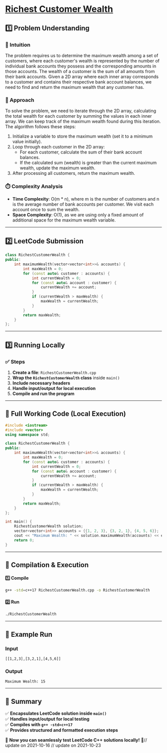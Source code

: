 # **[Richest Customer Wealth](https://leetcode.com/problems/richest-customer-wealth/description/)**  

## **1️⃣ Problem Understanding**  
### **📌 Intuition**  
The problem requires us to determine the maximum wealth among a set of customers, where each customer's wealth is represented by the number of individual bank accounts they possess and the corresponding amounts in those accounts. The wealth of a customer is the sum of all amounts from their bank accounts. Given a 2D array where each inner array corresponds to a customer and contains their respective bank account balances, we need to find and return the maximum wealth that any customer has.

### **🚀 Approach**  
To solve the problem, we need to iterate through the 2D array, calculating the total wealth for each customer by summing the values in each inner array. We can keep track of the maximum wealth found during this iteration. The algorithm follows these steps:

1. Initialize a variable to store the maximum wealth (set it to a minimum value initially).
2. Loop through each customer in the 2D array:
   - For each customer, calculate the sum of their bank account balances.
   - If the calculated sum (wealth) is greater than the current maximum wealth, update the maximum wealth.
3. After processing all customers, return the maximum wealth.

### **⏱️ Complexity Analysis**  
- **Time Complexity**: O(m * n), where m is the number of customers and n is the average number of bank accounts per customer. We visit each account once to sum the wealth.  
- **Space Complexity**: O(1), as we are using only a fixed amount of additional space for the maximum wealth variable.

---  

## **2️⃣ LeetCode Submission**  
```cpp
class RichestCustomerWealth {
public:
    int maximumWealth(vector<vector<int>>& accounts) {
        int maxWealth = 0;
        for (const auto& customer : accounts) {
            int currentWealth = 0;
            for (const auto& account : customer) {
                currentWealth += account;
            }
            if (currentWealth > maxWealth) {
                maxWealth = currentWealth;
            }
        }
        return maxWealth;
    }
};
```  

---  

## **3️⃣ Running Locally**  
### **✅ Steps**  
1. **Create a file**: `RichestCustomerWealth.cpp`  
2. **Wrap the `RichestCustomerWealth` class** inside `main()`  
3. **Include necessary headers**  
4. **Handle input/output for local execution**  
5. **Compile and run the program**  

---  

## **📝 Full Working Code (Local Execution)**  
```cpp
#include <iostream>
#include <vector>
using namespace std;

class RichestCustomerWealth {
public:
    int maximumWealth(vector<vector<int>>& accounts) {
        int maxWealth = 0;
        for (const auto& customer : accounts) {
            int currentWealth = 0;
            for (const auto& account : customer) {
                currentWealth += account;
            }
            if (currentWealth > maxWealth) {
                maxWealth = currentWealth;
            }
        }
        return maxWealth;
    }
};

int main() {
    RichestCustomerWealth solution;
    vector<vector<int>> accounts = {{1, 2, 3}, {3, 2, 1}, {4, 5, 6}};
    cout << "Maximum Wealth: " << solution.maximumWealth(accounts) << endl; // Output: 15
    return 0;
}
```  

---  

## **🔧 Compilation & Execution**  
#### **1️⃣ Compile**  
```bash
g++ -std=c++17 RichestCustomerWealth.cpp -o RichestCustomerWealth
```  

#### **2️⃣ Run**  
```bash
./RichestCustomerWealth
```  

---  

## **🎯 Example Run**  
### **Input**  
```
[[1,2,3],[3,2,1],[4,5,6]]
```  
### **Output**  
```
Maximum Wealth: 15
```  

---  

## **📌 Summary**  
✅ **Encapsulates LeetCode solution inside `main()`**  
✅ **Handles input/output for local testing**  
✅ **Compiles with `g++ -std=c++17`**  
✅ **Provides structured and formatted execution steps**  

🚀 **Now you can seamlessly test LeetCode C++ solutions locally!** 🚀// update on 2021-10-16
// update on 2021-10-23
